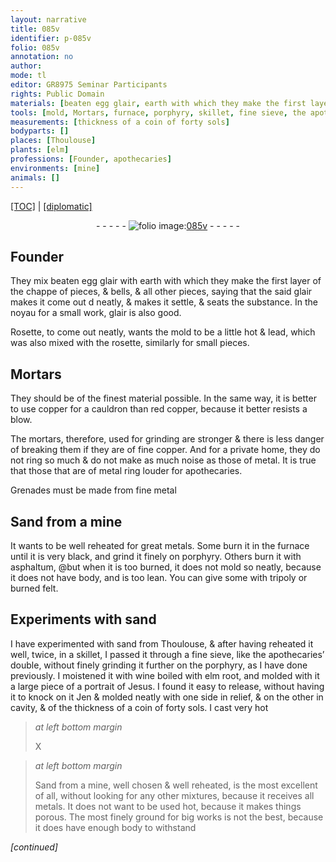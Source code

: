 ```yaml
---
layout: narrative
title: 085v
identifier: p-085v
folio: 085v
annotation: no
author:
mode: tl
editor: GR8975 Seminar Participants
rights: Public Domain
materials: [beaten egg glair, earth with which they make the first layer of the chappe of pieces, & bells, & all other pieces, glair, Rosette, lead, rosette, copper for a cauldron, red copper, fine copper, metal, Sand from a mine, great metals, porphyry, asphaltum, tripoly, burned felt, sand from Thoulouse, wine boiled with elm root, metals]
tools: [mold, Mortars, furnace, porphyry, skillet, fine sieve, the apothecaries’ double]
measurements: [thickness of a coin of forty sols]
bodyparts: []
places: [Thoulouse]
plants: [elm]
professions: [Founder, apothecaries]
environments: [mine]
animals: []
---
```


<p><a href="{{ site.baseurl }}/translation/">[TOC]</a> | <a href="{{ site.baseurl }}/texts/p-085v_tc/" target="_blank">[diplomatic]</a></p><div class="folio" align="center">- - - - - <a href="http://gallica.bnf.fr/ark:/12148/btv1b10500001g/f176.image" target="_blank"><img src="https://cu-mkp.github.io/2017-workshop-edition/assets/photo-icon.png" alt="folio image: " style="display:inline-block; margin-bottom:-3px;"/>085v</a> - - - - - </div>  
  

## <span class="pro">Founder</span>

 
They mix <span class="m">beaten egg glair</span> with <span class="m">earth with which they make the first layer of the chappe of pieces, & bells, & all other pieces</span>, saying that the said <span class="m">glair</span> makes it come out <span class="del">d</span> neatly, & makes it settle, & seats the substance. In the noyau for a small work, <span class="m">glair</span> is also good.
 
<span class="m">Rosette</span>, to come out neatly, wants the <span class="tl">mold</span> to be a little hot & <span class="m">lead</span>, which was also mixed with the <span class="m">rosette</span>, similarly for small pieces.
 
 
  

## <span class="tl">Mortars</span>

 
They should be of the finest material possible. <span class="sup">In the same way</span>, it is better to use <span class="m">copper for a cauldron</span> than <span class="m">red copper</span>, because it better resists a blow.
 
The mortars, therefore, used for grinding are stronger & there is less danger of breaking them if they are of <span class="m">fine copper</span>. And for a private home, they do not ring so much & do not make as much noise as those of <span class="m">metal</span>. It is true that those that are of <span class="m">metal</span> ring louder for <span class="pro">apothecaries</span>.
 
Grenades must be made from fine <span class="m">metal</span>
 
 
  

## <span class="m">Sand from a <span class="env">mine</span></span>

 
It wants to be well reheated for <span class="m">great metals</span>. Some burn it in the <span class="tl">furnace</span> until it is very black, and grind it finely on <span class="tl"><span class="m">porphyry</span></span>. Others burn it with <span class="m">asphaltum</span>, @but when it is too burned, it does not mold so neatly, because it does not have body, and is too lean. You can give some with <span class="m">tripoly</span> or <span class="m">burned felt</span>.
 
 
  

## Experiments with sand 

 
I have experimented with <span class="m">sand from <span class="pl">Th<span class="exp">oulous</span>e</span></span>, & after having reheated it well, twice, in a <span class="tl">skillet</span>, I passed it through a <span class="tl">fine sieve</span>, like <span class="tl">the <span class="pro">apothecaries</span>’ double</span>, without finely grinding it further on the <span class="tl"><span class="m">porphyry</span></span>, as I have done previously. I moistened it with <span class="m">wine boiled with <span class="pa">elm</span> root</span>, and molded with it a large piece of a portrait of <span class="pn">Jesus</span>. I found it easy to release, without having it to knock on it <span class="del">Jen</span> & molded neatly with one side in relief, & on the other in cavity, & of the <span class="ms">thickness of a coin of forty <span class="cn">sols</span></span>. I cast very hot
 
> *at left bottom margin*
> 
> 
>  X 
 
> *at left bottom margin*
> 
> 
>  <span class="m">Sand from a mine</span>, well chosen & well reheated, is the most excellent of all, without looking for any other mixtures, because it receives all <span class="m">metals</span>. It does not want to be used hot, because it makes things porous. The most finely ground for big works is not the best, because it does have enough body to withstand
 
*[continued]*
 
